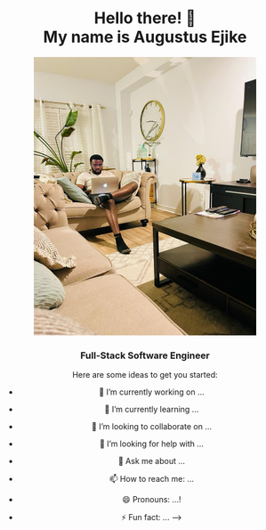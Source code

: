 <center>
<h1>Hello there! 👋  <br> 
My name is Augustus Ejike</h1>

<img src="https://github.com/Crafting-Solution/Crafting-Solution/blob/8c6199ec8f38e1e5bafa1f83f21860219819ab05/WhatsApp%20Image%202024-03-22%20at%2014.43.50.jpeg" alt="Profile Banner" height="500px" width="400px"/>

<h3>Full-Stack Software Engineer</h3>

Here are some ideas to get you started:

- 🔭 I’m currently working on ...
- 🌱 I’m currently learning ...
- 👯 I’m looking to collaborate on ...
- 🤔 I’m looking for help with ...
- 💬 Ask me about ...
- 📫 How to reach me: ...
- 😄 Pronouns: ...!

- ⚡ Fun fact: ...
-->

</center>
